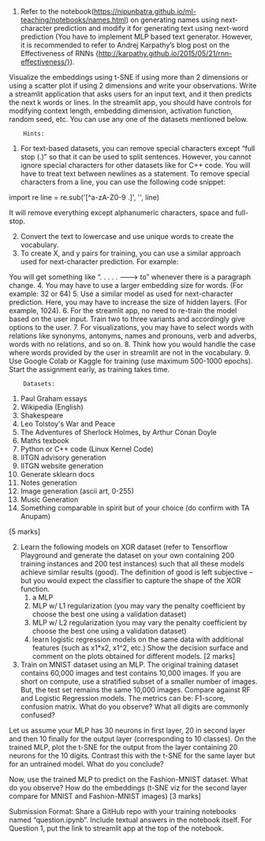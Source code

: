 1. Refer to the notebook(https://nipunbatra.github.io/ml-teaching/notebooks/names.html) on generating names using next-character prediction and modify it for generating text using next-word prediction (You have to implement MLP based text generator. However, it is recommended to refer to Andrej Karpathy’s blog post on the Effectiveness of RNNs {http://karpathy.github.io/2015/05/21/rnn-effectiveness/}).


Visualize the embeddings using t-SNE if using more than 2 dimensions or using a scatter plot if using 2 dimensions and write your observations. Write a streamlit application that asks users for an input text, and it then predicts the next k words or lines. In the streamlit app, you should have controls for modifying context length, embedding dimension, activation function, random seed, etc. You can use any one of the datasets mentioned below.
        
        Hints:


1. For text-based datasets, you can remove special characters except “full stop (.)” so that it can be used to split sentences. However, you cannot ignore special characters for other datasets like for C++ code. You will have to treat text between newlines as a statement. To remove special characters from a line, you can use the following code snippet:


import re
line = re.sub('[^a-zA-Z0-9 \.]', '', line)

It will remove everything except alphanumeric characters, space and full-stop.
 
2. Convert the text to lowercase and use unique words to create the vocabulary.
3. To create X, and y pairs for training, you can use a similar approach used for next-character prediction. For example:
  

You will get something like “. . . . . ---> to” whenever there is a paragraph change. 
4. You may have to use a larger embedding size for words. (For example: 32 or 64)
5. Use a similar model as used for next-character prediction. Here, you may have to increase the size of hidden layers. (For example, 1024).
6. For the streamlit app, no need to re-train the model based on the user input. Train two to three variants and accordingly give options to the user.
7. For visualizations, you may have to select words with relations like synonyms, antonyms, names and pronouns, verb and adverbs, words with no relations, and so on.
8. Think how you would handle the case where words provided by the user in streamlit are not in the vocabulary.
9. Use Google Colab or Kaggle for training (use maximum 500-1000 epochs). Start the assignment early, as training takes time. 


        Datasets:
   1. Paul Graham essays
   2. Wikipedia (English)
   3. Shakespeare
   4. Leo Tolstoy's War and Peace
   5. The Adventures of Sherlock Holmes, by Arthur Conan Doyle
   6. Maths texbook
   7. Python or C++ code (Linux Kernel Code)
   8. IITGN advisory generation
   9. IITGN website generation
   10. Generate sklearn docs 
   11. Notes generation
   12. Image generation (ascii art, 0-255)
   13. Music Generation
   14. Something comparable in spirit but of your choice (do confirm with TA Anupam)


[5 marks]


2. Learn the following models on XOR dataset (refer to Tensorflow Playground and generate the dataset on your own containing 200 training instances and 200 test instances) such that all these models achieve similar results (good). The definition of good is left subjective – but you would expect the classifier to capture the shape of the XOR function. 
   1. a MLP
   2. MLP w/ L1 regularization (you may vary the penalty coefficient by choose the best one using a validation dataset)
   3. MLP w/ L2 regularization (you may vary the penalty coefficient by choose the best one using a validation dataset)
   4. learn logistic regression models on the same data with additional features (such as x1*x2, x1^2, etc.)
Show the decision surface and comment on the plots obtained for different models. [2 marks]
3. Train on MNIST dataset using an MLP. The original training dataset contains 60,000 images and test contains 10,000 images. If you are short on compute, use a stratified subset of a smaller number of images. But, the test set remains the same 10,000 images. Compare against RF and Logistic Regression models.  The metrics can be: F1-score, confusion matrix. What do you observe? What all digits are commonly confused? 


Let us assume your MLP has 30 neurons in first layer, 20 in second layer and then 10 finally for the output layer (corresponding to 10 classes). On the trained MLP, plot the t-SNE for the output from the layer containing 20 neurons for the 10 digits. Contrast this with the t-SNE for the same layer but for an untrained model. What do you conclude? 


Now, use the trained MLP to predict on the Fashion-MNIST dataset. What do you observe? How do the embeddings (t-SNE viz for the second layer compare for MNIST and Fashion-MNIST images) [3 marks]




Submission Format: Share a GitHub repo with your training notebooks named “question<number>.ipynb”.  Include textual answers in the notebook itself. For Question 1, put the link to streamlit app at the top of the notebook.
